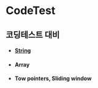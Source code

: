 # CodeTest

<h2>코딩테스트 대비</h2>
<ul>
  <li><h4><a href="https://github.com/Spider-Webs/CodeTest/tree/master/src/ch01_string">String</a></h4></li>
  <li><h4>Array</h4></li>
  <li><h4>Tow pointers, Sliding window</h4></li>

</ul>  
